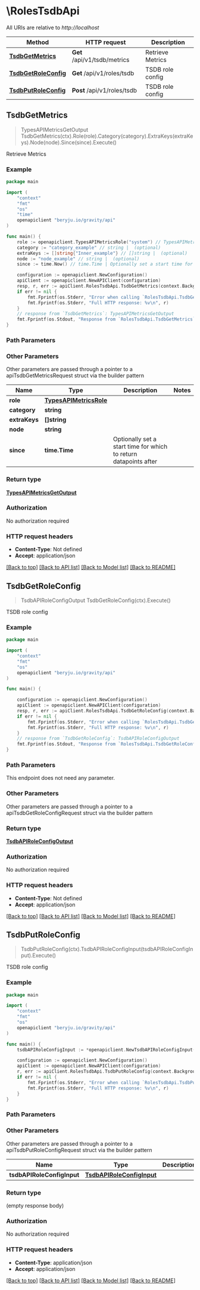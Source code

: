 # \RolesTsdbApi

All URIs are relative to *http://localhost*

Method | HTTP request | Description
------------- | ------------- | -------------
[**TsdbGetMetrics**](RolesTsdbApi.md#TsdbGetMetrics) | **Get** /api/v1/tsdb/metrics | Retrieve Metrics
[**TsdbGetRoleConfig**](RolesTsdbApi.md#TsdbGetRoleConfig) | **Get** /api/v1/roles/tsdb | TSDB role config
[**TsdbPutRoleConfig**](RolesTsdbApi.md#TsdbPutRoleConfig) | **Post** /api/v1/roles/tsdb | TSDB role config



## TsdbGetMetrics

> TypesAPIMetricsGetOutput TsdbGetMetrics(ctx).Role(role).Category(category).ExtraKeys(extraKeys).Node(node).Since(since).Execute()

Retrieve Metrics

### Example

```go
package main

import (
    "context"
    "fmt"
    "os"
    "time"
    openapiclient "beryju.io/gravity/api"
)

func main() {
    role := openapiclient.TypesAPIMetricsRole("system") // TypesAPIMetricsRole | 
    category := "category_example" // string |  (optional)
    extraKeys := []string{"Inner_example"} // []string |  (optional)
    node := "node_example" // string |  (optional)
    since := time.Now() // time.Time | Optionally set a start time for which to return datapoints after (optional)

    configuration := openapiclient.NewConfiguration()
    apiClient := openapiclient.NewAPIClient(configuration)
    resp, r, err := apiClient.RolesTsdbApi.TsdbGetMetrics(context.Background()).Role(role).Category(category).ExtraKeys(extraKeys).Node(node).Since(since).Execute()
    if err != nil {
        fmt.Fprintf(os.Stderr, "Error when calling `RolesTsdbApi.TsdbGetMetrics``: %v\n", err)
        fmt.Fprintf(os.Stderr, "Full HTTP response: %v\n", r)
    }
    // response from `TsdbGetMetrics`: TypesAPIMetricsGetOutput
    fmt.Fprintf(os.Stdout, "Response from `RolesTsdbApi.TsdbGetMetrics`: %v\n", resp)
}
```

### Path Parameters



### Other Parameters

Other parameters are passed through a pointer to a apiTsdbGetMetricsRequest struct via the builder pattern


Name | Type | Description  | Notes
------------- | ------------- | ------------- | -------------
 **role** | [**TypesAPIMetricsRole**](TypesAPIMetricsRole.md) |  | 
 **category** | **string** |  | 
 **extraKeys** | **[]string** |  | 
 **node** | **string** |  | 
 **since** | **time.Time** | Optionally set a start time for which to return datapoints after | 

### Return type

[**TypesAPIMetricsGetOutput**](TypesAPIMetricsGetOutput.md)

### Authorization

No authorization required

### HTTP request headers

- **Content-Type**: Not defined
- **Accept**: application/json

[[Back to top]](#) [[Back to API list]](../README.md#documentation-for-api-endpoints)
[[Back to Model list]](../README.md#documentation-for-models)
[[Back to README]](../README.md)


## TsdbGetRoleConfig

> TsdbAPIRoleConfigOutput TsdbGetRoleConfig(ctx).Execute()

TSDB role config

### Example

```go
package main

import (
    "context"
    "fmt"
    "os"
    openapiclient "beryju.io/gravity/api"
)

func main() {

    configuration := openapiclient.NewConfiguration()
    apiClient := openapiclient.NewAPIClient(configuration)
    resp, r, err := apiClient.RolesTsdbApi.TsdbGetRoleConfig(context.Background()).Execute()
    if err != nil {
        fmt.Fprintf(os.Stderr, "Error when calling `RolesTsdbApi.TsdbGetRoleConfig``: %v\n", err)
        fmt.Fprintf(os.Stderr, "Full HTTP response: %v\n", r)
    }
    // response from `TsdbGetRoleConfig`: TsdbAPIRoleConfigOutput
    fmt.Fprintf(os.Stdout, "Response from `RolesTsdbApi.TsdbGetRoleConfig`: %v\n", resp)
}
```

### Path Parameters

This endpoint does not need any parameter.

### Other Parameters

Other parameters are passed through a pointer to a apiTsdbGetRoleConfigRequest struct via the builder pattern


### Return type

[**TsdbAPIRoleConfigOutput**](TsdbAPIRoleConfigOutput.md)

### Authorization

No authorization required

### HTTP request headers

- **Content-Type**: Not defined
- **Accept**: application/json

[[Back to top]](#) [[Back to API list]](../README.md#documentation-for-api-endpoints)
[[Back to Model list]](../README.md#documentation-for-models)
[[Back to README]](../README.md)


## TsdbPutRoleConfig

> TsdbPutRoleConfig(ctx).TsdbAPIRoleConfigInput(tsdbAPIRoleConfigInput).Execute()

TSDB role config

### Example

```go
package main

import (
    "context"
    "fmt"
    "os"
    openapiclient "beryju.io/gravity/api"
)

func main() {
    tsdbAPIRoleConfigInput := *openapiclient.NewTsdbAPIRoleConfigInput(*openapiclient.NewTsdbRoleConfig()) // TsdbAPIRoleConfigInput |  (optional)

    configuration := openapiclient.NewConfiguration()
    apiClient := openapiclient.NewAPIClient(configuration)
    r, err := apiClient.RolesTsdbApi.TsdbPutRoleConfig(context.Background()).TsdbAPIRoleConfigInput(tsdbAPIRoleConfigInput).Execute()
    if err != nil {
        fmt.Fprintf(os.Stderr, "Error when calling `RolesTsdbApi.TsdbPutRoleConfig``: %v\n", err)
        fmt.Fprintf(os.Stderr, "Full HTTP response: %v\n", r)
    }
}
```

### Path Parameters



### Other Parameters

Other parameters are passed through a pointer to a apiTsdbPutRoleConfigRequest struct via the builder pattern


Name | Type | Description  | Notes
------------- | ------------- | ------------- | -------------
 **tsdbAPIRoleConfigInput** | [**TsdbAPIRoleConfigInput**](TsdbAPIRoleConfigInput.md) |  | 

### Return type

 (empty response body)

### Authorization

No authorization required

### HTTP request headers

- **Content-Type**: application/json
- **Accept**: application/json

[[Back to top]](#) [[Back to API list]](../README.md#documentation-for-api-endpoints)
[[Back to Model list]](../README.md#documentation-for-models)
[[Back to README]](../README.md)

